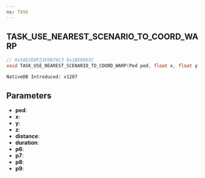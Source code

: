 ```yaml
---
ns: TASK
---
```

## TASK_USE_NEAREST_SCENARIO_TO_COORD_WARP

```c
// 0x58E2E0F23F6B76C3 0x1BE9D65C
void TASK_USE_NEAREST_SCENARIO_TO_COORD_WARP(Ped ped, float x, float y, float z, float distance, int duration, BOOL p6, BOOL p7, BOOL p8, BOOL p9);
```

```
NativeDB Introduced: v1207
```

## Parameters
* **ped**:
* **x**:
* **y**:
* **z**:
* **distance**:
* **duration**:
* **p6**:
* **p7**:
* **p8**:
* **p9**:
